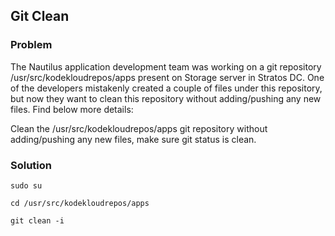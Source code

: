 ## Git Clean

### Problem

The Nautilus application development team was working on a git repository /usr/src/kodekloudrepos/apps present on
Storage server in Stratos DC. One of the developers mistakenly created a couple of files under this repository, but now
they want to clean this repository without adding/pushing any new files. Find below more details:

Clean the /usr/src/kodekloudrepos/apps git repository without adding/pushing any new files, make sure git status is
clean.

### Solution

```shell
sudo su

cd /usr/src/kodekloudrepos/apps

git clean -i
```

